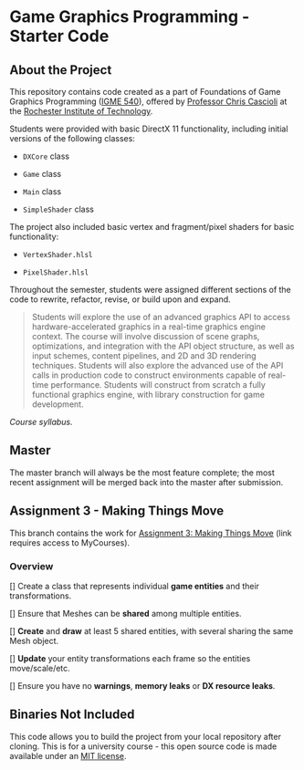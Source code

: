 # Game Graphics Programming - Starter Code #

## About the Project ##

This repository contains code created as a part of Foundations of Game Graphics Programming ([IGME 540](https://www.rit.edu/gccis/igm/)), offered by [Professor Chris Cascioli](https://www.rit.edu/gccis/igm/christopher-cascioli) at the [Rochester Institute of Technology](https://www.rit.edu).

Students were provided with basic DirectX 11 functionality, including initial versions of the following classes:

- `DXCore` class

- `Game` class

- `Main` class

- `SimpleShader` class

The project also included basic vertex and fragment/pixel shaders for basic functionality:

- `VertexShader.hlsl`

- `PixelShader.hlsl`

Throughout the semester, students were assigned different sections of the code to rewrite, refactor, revise, or build upon and expand.

> Students will explore the use of an advanced graphics API to access hardware-accelerated graphics in a real-time graphics engine context.  The course will involve discussion of scene graphs, optimizations, and integration with the API object structure, as well as input schemes, content pipelines, and 2D and 3D rendering techniques.  Students will also explore the advanced use of the API calls in production code to construct environments capable of real-time performance.  Students will construct from scratch a fully functional graphics engine, with library construction for game development.

*Course syllabus.*

## Master ##

The master branch will always be the most feature complete; the most recent assignment will be merged back into the master after submission.

## Assignment 3 - Making Things Move ##

This branch contains the work for [Assignment 3: Making Things Move](https://mycourses.rit.edu/d2l/le/content/736702/viewContent/5582574/View) (link requires access to MyCourses).

### Overview ###

[] Create a class that represents individual **game entities** and their transformations.

[] Ensure that Meshes can be **shared** among multiple entities.

[] **Create** and **draw** at least 5 shared entities, with several sharing the same Mesh object.

[] **Update** your entity transformations each frame so the entities move/scale/etc.

[] Ensure you have no **warnings**, **memory leaks** or **DX resource leaks**.

## Binaries Not Included ##

This code allows you to build the project from your local repository after cloning. This is for a university course - this open source code is made available under an [MIT license](LICENSE).